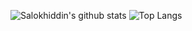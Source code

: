 ![Salokhiddin's github stats](https://github-readme-stats.vercel.app/api?username=s-berdiyorov&show_icons=true&theme=tokyonight&count_private=true)
![Top Langs](https://github-readme-stats.vercel.app/api/top-langs/?username=s-berdiyorov&theme=tokyonight&layout=compact&langs_count=10&hide=Jupyter%20Notebook)
